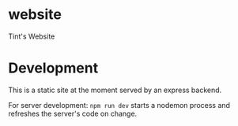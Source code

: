 # website
Tint's Website

# Development

This is a static site at the moment served by an express backend.

For server development: `npm run dev` starts a nodemon process and refreshes the server's code on change.
